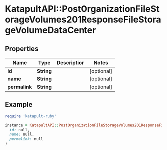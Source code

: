 # KatapultAPI::PostOrganizationFileStorageVolumes201ResponseFileStorageVolumeDataCenter

## Properties

| Name | Type | Description | Notes |
| ---- | ---- | ----------- | ----- |
| **id** | **String** |  | [optional] |
| **name** | **String** |  | [optional] |
| **permalink** | **String** |  | [optional] |

## Example

```ruby
require 'katapult-ruby'

instance = KatapultAPI::PostOrganizationFileStorageVolumes201ResponseFileStorageVolumeDataCenter.new(
  id: null,
  name: null,
  permalink: null
)
```

